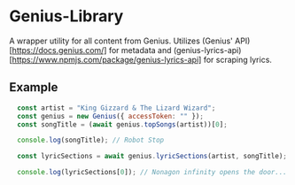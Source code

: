 # Genius-Library

A wrapper utility for all content from Genius. Utilizes (Genius' API)[https://docs.genius.com/] for metadata and (genius-lyrics-api)[https://www.npmjs.com/package/genius-lyrics-api] for scraping lyrics.

## Example

``` javascript
  const artist = "King Gizzard & The Lizard Wizard";
  const genius = new Genius({ accessToken: "" });
  const songTitle = (await genius.topSongs(artist))[0];

  console.log(songTitle); // Robot Stop

  const lyricSections = await genius.lyricSections(artist, songTitle);

  console.log(lyricSections[0]); // Nonagon infinity opens the door...
```